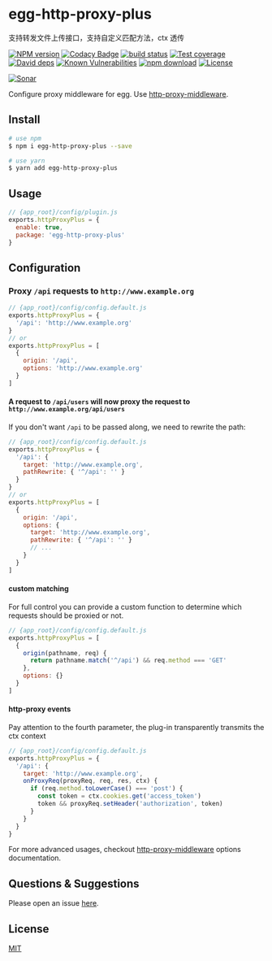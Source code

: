 # egg-http-proxy-plus

支持转发文件上传接口，支持自定义匹配方法，ctx 透传

[![NPM version][npm-image]][npm-url]
[![Codacy Badge][codacy-image]][codacy-url]
[![build status][travis-image]][travis-url]
[![Test coverage][codecov-image]][codecov-url]
[![David deps][david-image]][david-url]
[![Known Vulnerabilities][snyk-image]][snyk-url]
[![npm download][download-image]][download-url]
[![License][license-image]][license-url]

[![Sonar][sonar-image]][sonar-url]

[npm-image]: https://img.shields.io/npm/v/egg-http-proxy-plus.svg?style=flat-square
[npm-url]: https://npmjs.org/package/egg-http-proxy-plus
[codacy-image]: https://app.codacy.com/project/badge/Grade/f70d4880e4ad4f40aa970eb9ee9d0696
[codacy-url]: https://www.codacy.com/gh/saqqdy/egg-http-proxy-plus/dashboard?utm_source=github.com&utm_medium=referral&utm_content=saqqdy/egg-http-proxy-plus&utm_campaign=Badge_Grade
[travis-image]: https://travis-ci.com/saqqdy/egg-http-proxy-plus.svg?branch=master
[travis-url]: https://travis-ci.com/saqqdy/egg-http-proxy-plus
[codecov-image]: https://img.shields.io/codecov/c/github/saqqdy/egg-http-proxy-plus.svg?style=flat-square
[codecov-url]: https://codecov.io/github/saqqdy/egg-http-proxy-plus?branch=master
[david-image]: https://img.shields.io/david/saqqdy/egg-http-proxy-plus.svg?style=flat-square
[david-url]: https://david-dm.org/saqqdy/egg-http-proxy-plus
[snyk-image]: https://snyk.io/test/npm/egg-http-proxy-plus/badge.svg?style=flat-square
[snyk-url]: https://snyk.io/test/npm/egg-http-proxy-plus
[download-image]: https://img.shields.io/npm/dm/egg-http-proxy-plus.svg?style=flat-square
[download-url]: https://npmjs.org/package/egg-http-proxy-plus
[license-image]: https://img.shields.io/badge/License-MIT-yellow.svg
[license-url]: LICENSE
[sonar-image]: https://sonarcloud.io/api/project_badges/quality_gate?project=saqqdy_egg-http-proxy-plus
[sonar-url]: https://sonarcloud.io/dashboard?id=saqqdy_egg-http-proxy-plus

Configure proxy middleware for egg. Use [http-proxy-middleware](https://github.com/chimurai/http-proxy-middleware).

## Install

```bash
# use npm
$ npm i egg-http-proxy-plus --save

# use yarn
$ yarn add egg-http-proxy-plus
```

## Usage

```js
// {app_root}/config/plugin.js
exports.httpProxyPlus = {
  enable: true,
  package: 'egg-http-proxy-plus'
}
```

## Configuration

### Proxy `/api` requests to `http://www.example.org`

```js
// {app_root}/config/config.default.js
exports.httpProxyPlus = {
  '/api': 'http://www.example.org'
}
// or
exports.httpProxyPlus = [
  {
    origin: '/api',
    options: 'http://www.example.org'
  }
]
```

#### A request to `/api/users` will now proxy the request to `http://www.example.org/api/users`

If you don't want `/api` to be passed along, we need to rewrite the path:

```js
// {app_root}/config/config.default.js
exports.httpProxyPlus = {
  '/api': {
    target: 'http://www.example.org',
    pathRewrite: { '^/api': '' }
  }
}
// or
exports.httpProxyPlus = [
  {
    origin: '/api',
    options: {
      target: 'http://www.example.org',
      pathRewrite: { '^/api': '' }
      // ...
    }
  }
]
```

#### custom matching

For full control you can provide a custom function to determine which requests should be proxied or not.

```js
// {app_root}/config/config.default.js
exports.httpProxyPlus = [
  {
    origin(pathname, req) {
      return pathname.match('^/api') && req.method === 'GET'
    },
    options: {}
  }
]
```

#### http-proxy events

Pay attention to the fourth parameter, the plug-in transparently transmits the ctx context

```js
// {app_root}/config/config.default.js
exports.httpProxyPlus = {
  '/api': {
    target: 'http://www.example.org',
    onProxyReq(proxyReq, req, res, ctx) {
      if (req.method.toLowerCase() === 'post') {
        const token = ctx.cookies.get('access_token')
        token && proxyReq.setHeader('authorization', token)
      }
    }
  }
}
```

For more advanced usages, checkout [http-proxy-middleware](https://github.com/chimurai/http-proxy-middleware#options) options documentation.

## Questions & Suggestions

Please open an issue [here](https://github.com/saqqdy/egg-http-proxy-plus/issues).

## License

[MIT](LICENSE)
